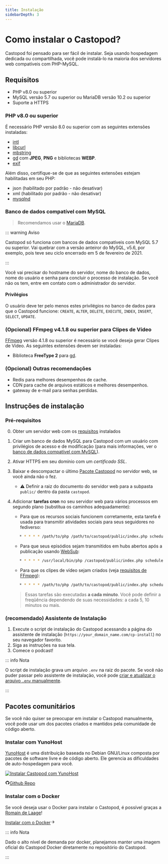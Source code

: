 ```yaml
---
title: Instalação
sidebarDepth: 3
---
```


# Como instalar o Castopod?

Castopod foi pensado para ser fácil de instalar. Seja usando hospedagem dedicada
ou compartilhada, você pode instalá-lo na maioria dos servidores web compatíveis
com PHP-MySQL.

## Requisitos

- PHP v8.0 ou superior
- MySQL versão 5.7 ou superior ou MariaDB versão 10.2 ou superior
- Suporte a HTTPS

### PHP v8.0 ou superior

É necessário PHP versão 8.0 ou superior com as seguintes extensões instaladas:

- [intl](https://php.net/manual/en/intl.requirements.php)
- [libcurl](https://php.net/manual/en/curl.requirements.php)
- [mbstring](https://php.net/manual/en/mbstring.installation.php)
- [gd](https://www.php.net/manual/en/image.installation.php) com **JPEG**,
  **PNG** e bibliotecas **WEBP**.
- [exif](https://www.php.net/manual/en/exif.installation.php)

Além disso, certifique-se de que as seguintes extensões estejam habilitadas em
seu PHP:

- json (habilitado por padrão - não desativar)
- xml (habilitado por padrão - não desativar)
- [mysqlnd](https://php.net/manual/en/mysqlnd.install.php)

### Banco de dados compatível com MySQL

> Recomendamos usar o [MariaDB](https://mariadb.org).

::: warning Aviso

Castopod só funciona com bancos de dados compatíveis com MySQL 5.7 ou superior.
Vai quebrar com a versão anteiror do MySQL, v5.6, por exemplo, pois teve seu
ciclo encerrado em 5 de fevereiro de 2021.

:::

Você vai precisar do hostname do servidor, nome do banco de dados, nome do
usuário e senha para concluir o processo de instalação. Se você não os tem,
entre em contato com o administrador do servidor.

#### Privilégios

O usuário deve ter pelo menos estes privilégios no banco de dados para que o
Castopod funcione: `CREATE`, `ALTER`, `DELETE`, `EXECUTE`, `INDEX`, `INSERT`,
`SELECT`, `UPDATE`.

### (Opcional) FFmpeg v4.1.8 ou superior para Clipes de Vídeo

[FFmpeg](https://www.ffmpeg.org/) versão 4.1.8 ou superior é necessário se você
deseja gerar Clipes de Vídeo. As seguintes extensões devem ser instaladas:

- Biblioteca **FreeType 2** para
  [gd](https://www.php.net/manual/en/image.installation.php).

### (Opcional) Outras recomendações

- Redis para melhores desempenhos de cache.
- CDN para cache de arquivos estáticos e melhores desempenhos.
- gateway de e-mail para senhas perdidas.

## Instruções de instalação

### Pré-requisitos

0. Obter um servidor web com os [requisitos](#requirements) instalados
1. Criar um banco de dados MySQL para Castopod com um usuário com privilégios de
   acesso e de modificação (para mais informações, ver o
   [banco de dados compatível com MySQL](#mysql-compatible-database)).
2. Ativar HTTPS em seu domínio com um _certificado SSL_.
3. Baixar e descompactar o último [Pacote Castopod](https://castopod.org/) no
   servidor web, se você ainda não o fez.
   - ⚠️ Definir a raiz do documento do servidor web para a subpasta `public/`
     dentro da pasta `castopod`.
4. Adicionar **tarefas cron** no seu servidor web para vários processos em
   segundo plano (substitua os caminhos adequadamente):

   - Para que os recursos sociais funcionem corretamente, esta tarefa é usada
     para transmitir atividades sociais para seus seguidores no fediverso:

   ```bash
      * * * * * /path/to/php /path/to/castopod/public/index.php scheduled-activities
   ```

   - Para que seus episódios sejam transmitidos em hubs abertos após a
     publicação usando [WebSub](https://en.wikipedia.org/wiki/WebSub):

   ```bash
      * * * * * /usr/local/bin/php /castopod/public/index.php scheduled-websub-publish
   ```

   - Para que os clipes de vídeo sejam criados (veja
     [requisitos de FFmpeg](#ffmpeg-v418-or-higher-for-video-clips)):

   ```bash
      * * * * * /path/to/php /path/to/castopod/public/index.php scheduled-video-clips
   ```

   > Essas tarefas são executadas **a cada minuto**. Você pode definir a
   > freqüência dependendo de suas necessidades: a cada 5, 10 minutos ou mais.

### (recomendado) Assistente de Instalação

1. Execute o script de instalação do Castopod acessando a página do assistente
   de instalação (`https://your_domain_name.com/cp-install`) no seu navegador
   favorito.
2. Siga as instruções na sua tela.
3. Comece o podcast!

::: info Nota

O script de instalação grava um arquivo `.env` na raiz do pacote. Se você não
puder passar pelo assistente de instalação, você pode
[criar e atualizar o arquivo `.env` manualmente](#alternative-manual-configuration).

:::

## Pacotes comunitários

Se você não quiser se preocupar em instalar o Castopod manualmente, você pode
usar um dos pacotes criados e mantidos pela comunidade de código aberto.

### Instalar com YunoHost

[YunoHost](https://yunohost.org/) é uma distribuição baseada no Debian GNU/Linux
composta por pacotes de software livre e de código aberto. Ele gerencia as
dificuldades de auto-hospedagem para você.

<div class="flex flex-wrap items-center gap-4">

<a href="https://install-app.yunohost.org/?app=castopod" target="_blank" rel="noopener noreferrer">
   <img src="https://install-app.yunohost.org/install-with-yunohost.svg" alt="Instalar Castopod com YunoHost" class="align-middle" />
</a>

<a href="https://github.com/YunoHost-Apps/castopod_ynh" target="_blank" rel="noopener noreferrer" class="inline-flex items-center px-4 py-[.3rem] mx-auto font-semibold text-center text-black rounded-md gap-x-1 border-2 border-solid border-[#333] hover:no-underline hover:bg-gray-100"><svg
   xmlns="http://www.w3.org/2000/svg" viewBox="0 0 24 24" width="1em" height="1em"
   class="text-xl"><path fill="none" d="M0 0h24v24H0z"/><path d="M12 2A10 10 0 0 0 2 12a10 10 0 0 0 6.84 9.49c.5.09.69-.21.69-.48l-.02-1.86c-2.51.46-3.16-.61-3.36-1.18-.11-.28-.6-1.17-1.02-1.4-.35-.2-.85-.66-.02-.67.79-.01 1.35.72 1.54 1.02.9 1.52 2.34 1.1 2.91.83a2.1 2.1 0 0 1 .64-1.34c-2.22-.25-4.55-1.11-4.55-4.94A3.9 3.9 0 0 1 6.68 8.8a3.6 3.6 0 0 1 .1-2.65s.83-.27 2.75 1.02a9.28 9.28 0 0 1 2.5-.34c.85 0 1.7.12 2.5.34 1.9-1.3 2.75-1.02 2.75-1.02.54 1.37.2 2.4.1 2.65.63.7 1.02 1.58 1.02 2.68 0 3.84-2.34 4.7-4.56 4.94.36.31.67.91.67 1.85l-.01 2.75c0 .26.19.58.69.48A10.02 10.02 0 0 0 22 12 10 10 0 0 0 12 2z"/></svg>Github
Repo</a>

</div>

### Instalar com o Docker

Se você deseja usar o Docker para instalar o Castopod, é possível graças a
[Romain de Laage](https://mamot.fr/@rdelaage)!

<a href="https://gitlab.utc.fr/picasoft/projets/services/castopod" target="_blank" rel="noopener noreferrer" class="inline-flex items-center px-4 py-2 mx-auto font-semibold text-center text-white rounded-md shadow gap-x-1 bg-[#1282d7] hover:no-underline hover:bg-[#0f6eb5]">Instalar
com o
Docker<svg viewBox="0 0 24 24" width="1em" height="1em" class="text-xl text-pine-200"><path fill="currentColor" d="m16.172 11-5.364-5.364 1.414-1.414L20 12l-7.778 7.778-1.414-1.414L16.172 13H4v-2z"></path></svg></a>

::: info Nota

Dado o alto nível de demanda por docker, planejamos manter uma imagem oficial do
Castopod Docker diretamente no repositório do Castopod.

:::
